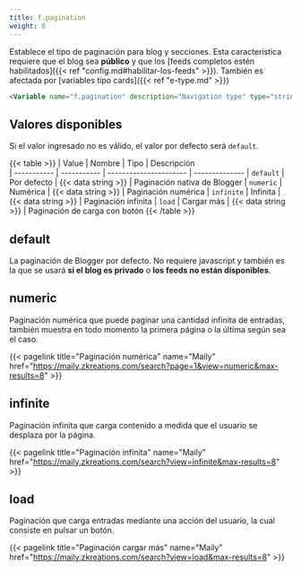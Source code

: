 ```yaml
---
title: f.pagination
weight: 8
---
```


Establece el tipo de paginación para blog y secciones. Esta característica requiere que el blog sea **público** y que los [feeds completos estén habilitados]({{< ref "config.md#habilitar-los-feeds" >}}). También es afectada por [variables tipo cards]({{< ref "e-type.md" >}})

```html
<Variable name="f.pagination" description="Navigation type" type="string" value="default"/>
```

## Valores disponibles

Si el valor ingresado no es válido, el valor por defecto será `default`.

{{< table >}}
| Value       | Nombre      | Tipo                   | Descripción   
| ----------- | ----------- | ---------------------- | --------------
| `default`   | Por defecto | {{< data string >}}    | Paginación nativa de Blogger 
| `numeric`   | Numérica    | {{< data string >}}    | Paginación numérica
| `infinite`  | Infinita    | {{< data string >}}    | Paginación infinita 
| `load`      | Cargar más  | {{< data string >}}    | Paginación de carga con botón
{{< /table >}}

## default

La paginación de Blogger por defecto. No requiere javascript y también es la que se usará **si el blog es privado** o **los feeds no están disponibles**.


## numeric

Paginación numérica que puede paginar una cantidad infinita de entradas, también muestra en todo momento la primera página o la última según sea el caso.

{{< pagelink title="Paginación numérica" name="Maily" href="https://maily.zkreations.com/search?page=1&view=numeric&max-results=8" >}}


## infinite

Paginación infinita que carga contenido a medida que el usuario se desplaza por la página.

{{< pagelink title="Paginación infinita" name="Maily" href="https://maily.zkreations.com/search?view=infinite&max-results=8" >}}


## load

Paginación que carga entradas mediante una acción del usuario, la cual consiste en pulsar un botón.

{{< pagelink title="Paginación cargar más" name="Maily" href="https://maily.zkreations.com/search?view=load&max-results=8" >}}
